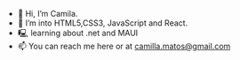 - 👋 Hi, I’m Camila.
- 🌱 I’m into HTML5,CSS3, JavaScript and React.
- 🖳 learning about .net and MAUI
- 📫 You can reach me here or at camilla.matos@gmail.com

<!---
caiiibr/caiiibr is a ✨ special ✨ repository because its `README.md` (this file) appears on your GitHub profile.
You can click the Preview link to take a look at your changes.
--->
